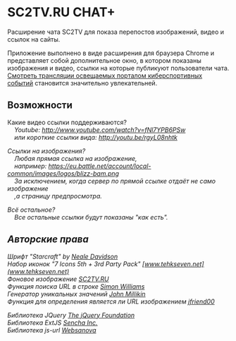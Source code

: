 # SC2TV.RU CHAT+
Расширение чата SC2TV для показа перепостов изображений, видео и ссылок на сайты.

Приложение выполнено в виде расширения для браузера Chrome и представляет собой
дополнительное окно, в котором показаны изображения и видео, ссылки на которые
публикуют пользователи чата. [Смотреть трансляции освещаемых порталом киберспортивных событий](http://sc2tv.ru/)
становится значительно увлекательней.

## Возможности

Какие видео ссылки поддерживаются?<br>
&nbsp;&nbsp;&nbsp;&nbsp;<i>Youtube: http://www.youtube.com/watch?v=fNl7YPB6PSw</i><br>
&nbsp;&nbsp;&nbsp;&nbsp;<i>или короткие ссылки вида: http://youtu.be/rgyL08nhtk

Ссылки на изображения?<br>
&nbsp;&nbsp;&nbsp;&nbsp;<i>Любая прямая ссылка на изображение,<br> 
&nbsp;&nbsp;&nbsp;&nbsp;например: https://eu.battle.net/account/local-common/images/logos/blizz-bam.png<br>
&nbsp;&nbsp;&nbsp;&nbsp;За исключением, когда сервер по прямой ссылке отдаёт не само изображение<br>
&nbsp;&nbsp;&nbsp;&nbsp;,а страницу предпросмотра.</i><br>

Всё остальное?<br>
&nbsp;&nbsp;&nbsp;&nbsp;<i>Все остальные ссылки будут показаны "как есть".</i>

## Авторские права
Шрифт "Starcraft" by [Neale Davidson](jaynz@pixelsagas.com)<br>
Набор иконок "7 Icons 5th + 3rd Party Pack" [www.tehkseven.net](www.tehkseven.net)<br>
Фоновое изображение [SC2TV.RU](http://sc2tv.ru)<br>
Функция поиска URL в строке [Simon Williams](http://stackoverflow.com/questions/4504853/how-do-i-extract-a-url-from-plain-text-using-jquery)<br>
Генератор уникальных значений [John Millikin](http://stackoverflow.com/questions/105034/how-to-create-a-guid-uuid-in-javascript)<br>
Функция для определения является ли URL изображением [jfriend00](http://stackoverflow.com/questions/9714525/javascript-image-url-verify)

Библиотека JQuery [The jQuery Foundation](www.jquery.org)<br>
Библиотека ExtJS [Sencha Inc.](http://www.sencha.com/products/extjs)<br>
Библиотека js-url [Websanova](https://github.com/websanova/js-url)